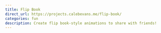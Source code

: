 ```yaml
---
title: Flip Book
direct_url: https://projects.calebevans.me/flip-book/
categories: fun
description: Create flip book-style animations to share with friends!
---
```

